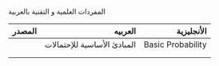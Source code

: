 
المفردات العلمية و التقنية بالعربية 

|  المصدر  |    العربيه  |     الأنجليزية  |
|----|---:|---:|
|  |   المبادئ الأساسية للإحتمالات | Basic Probability |
|    |    |    |
|    |    |    |

